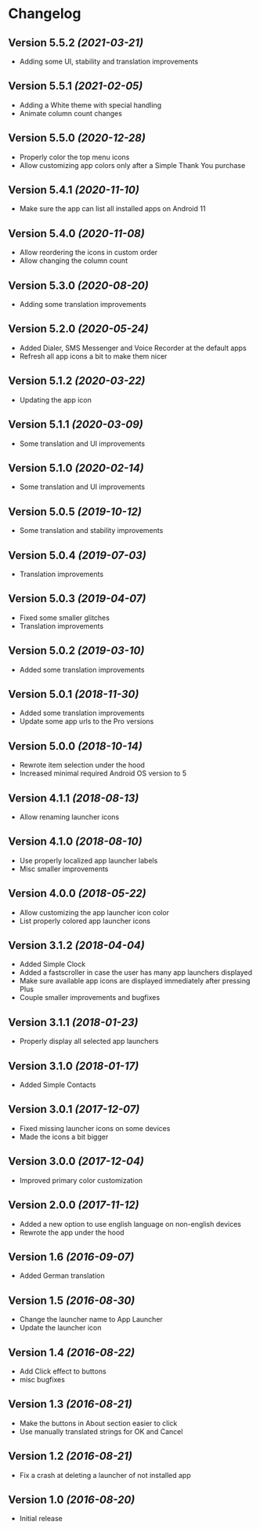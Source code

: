 Changelog
==========

Version 5.5.2 *(2021-03-21)*
----------------------------

 * Adding some UI, stability and translation improvements

Version 5.5.1 *(2021-02-05)*
----------------------------

 * Adding a White theme with special handling
 * Animate column count changes

Version 5.5.0 *(2020-12-28)*
----------------------------

 * Properly color the top menu icons
 * Allow customizing app colors only after a Simple Thank You purchase

Version 5.4.1 *(2020-11-10)*
----------------------------

 * Make sure the app can list all installed apps on Android 11

Version 5.4.0 *(2020-11-08)*
----------------------------

 * Allow reordering the icons in custom order
 * Allow changing the column count

Version 5.3.0 *(2020-08-20)*
----------------------------

 * Adding some translation improvements

Version 5.2.0 *(2020-05-24)*
----------------------------

 * Added Dialer, SMS Messenger and Voice Recorder at the default apps
 * Refresh all app icons a bit to make them nicer

Version 5.1.2 *(2020-03-22)*
----------------------------

 * Updating the app icon

Version 5.1.1 *(2020-03-09)*
----------------------------

 * Some translation and UI improvements

Version 5.1.0 *(2020-02-14)*
----------------------------

 * Some translation and UI improvements

Version 5.0.5 *(2019-10-12)*
----------------------------

 * Some translation and stability improvements

Version 5.0.4 *(2019-07-03)*
----------------------------

 * Translation improvements

Version 5.0.3 *(2019-04-07)*
----------------------------

 * Fixed some smaller glitches
 * Translation improvements

Version 5.0.2 *(2019-03-10)*
----------------------------

 * Added some translation improvements

Version 5.0.1 *(2018-11-30)*
----------------------------

 * Added some translation improvements
 * Update some app urls to the Pro versions

Version 5.0.0 *(2018-10-14)*
----------------------------

 * Rewrote item selection under the hood
 * Increased minimal required Android OS version to 5

Version 4.1.1 *(2018-08-13)*
----------------------------

 * Allow renaming launcher icons

Version 4.1.0 *(2018-08-10)*
----------------------------

 * Use properly localized app launcher labels
 * Misc smaller improvements

Version 4.0.0 *(2018-05-22)*
----------------------------

 * Allow customizing the app launcher icon color
 * List properly colored app launcher icons

Version 3.1.2 *(2018-04-04)*
----------------------------

 * Added Simple Clock
 * Added a fastscroller in case the user has many app launchers displayed
 * Make sure available app icons are displayed immediately after pressing Plus
 * Couple smaller improvements and bugfixes

Version 3.1.1 *(2018-01-23)*
----------------------------

 * Properly display all selected app launchers

Version 3.1.0 *(2018-01-17)*
----------------------------

 * Added Simple Contacts

Version 3.0.1 *(2017-12-07)*
----------------------------

 * Fixed missing launcher icons on some devices
 * Made the icons a bit bigger

Version 3.0.0 *(2017-12-04)*
----------------------------

 * Improved primary color customization

Version 2.0.0 *(2017-11-12)*
----------------------------

 * Added a new option to use english language on non-english devices
 * Rewrote the app under the hood

Version 1.6 *(2016-09-07)*
----------------------------

 * Added German translation

Version 1.5 *(2016-08-30)*
----------------------------

 * Change the launcher name to App Launcher
 * Update the launcher icon

Version 1.4 *(2016-08-22)*
----------------------------

 * Add Click effect to buttons
 * misc bugfixes

Version 1.3 *(2016-08-21)*
----------------------------

 * Make the buttons in About section easier to click
 * Use manually translated strings for OK and Cancel

Version 1.2 *(2016-08-21)*
----------------------------

 * Fix a crash at deleting a launcher of not installed app

Version 1.0 *(2016-08-20)*
----------------------------

 * Initial release


